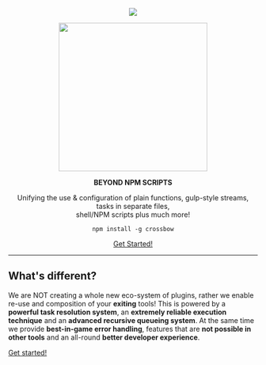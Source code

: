 <p align="center"><a href="https://travis-ci.org/Crossbow-js/crossbow"><img src="https://travis-ci.org/Crossbow-js/crossbow.svg?branch=master" /></a></p>
<p align="center"><a href="http://www.crossbow.io"><img src="https://crossbow.io/img/logo.svg" width="300" /></a></p>
<p align="center"><b>BEYOND NPM SCRIPTS</b></p>
<p align="center">Unifying the use & configuration of plain functions, gulp-style streams, tasks in separate files,<br>shell/NPM scripts plus much more!</p>
<p align="center"><code>npm install -g crossbow</code></p>
<p align="center"><a href="https://crossbow.io/docs/installation">Get Started!</a></p>

---

## What's different?

We are NOT creating a whole new eco-system of plugins, rather we enable re-use and composition
of your **exiting** tools! This is powered by a **powerful task resolution system**, 
an **extremely reliable execution technique** and an **advanced recursive queueing system**. At the same time
we provide **best-in-game error handling**, features that are **not possible in other tools** and an all-round **better developer experience**.

[Get started!](https://crossbow.io/docs/installation)
